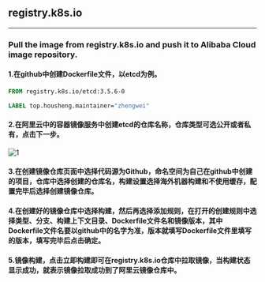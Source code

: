 ## registry.k8s.io
---
### Pull the image from registry.k8s.io and push it to Alibaba Cloud image repository.

#### 1.在github中创建Dockerfile文件，以etcd为例。
```dockerfile
FROM registry.k8s.io/etcd:3.5.6-0

LABEL top.housheng.maintainer="zhengwei"
```

#### 2.在阿里云中的容器镜像服务中创建etcd的仓库名称，仓库类型可选公开或者私有，点击下一步。
![1](https://github.com/houshengtop/cuddly-giggle/blob/main/registryk8sio/1.png)

#### 3.在创建镜像仓库页面中选择代码源为Github，命名空间为自己在github中创建的项目，仓库中选择创建的仓库名，构建设置选择海外机器构建和不使用缓存，配置完毕后选择创建镜像仓库。


#### 4.在创建好的镜像仓库中选择构建，然后再选择添加规则，在打开的创建规则中选择类型、分支、构建上下文目录、Dockerfile文件名和镜像版本，其中Dockerfile文件名要以github中的名字为准，版本就填写Dockerfile文件里填写的版本，填写完毕后点击确定。


#### 5.镜像构建，点击立即构建即可在registry.k8s.io仓库中拉取镜像，当构建状态显示成功，就表示镜像拉取成功到了阿里云镜像仓库中。
